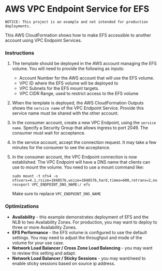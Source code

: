 # AWS VPC Endpoint Service for EFS

`NOTICE: This project is an example and not intended for production deployments.`

This AWS CloudFormation shows how to make EFS accessible to another account using VPC Endpoint Services.

### Instructions

1. The template should be deployed in the AWS account managing the EFS volume. You will need to provide the following 
   as inputs:
   - Account Number for the AWS account that will use the EFS volume.
   - VPC ID where the EFS volume will be deployed to
   - VPC Subnets for the EFS mount targets.
   - VPC CIDR Range, used to restrict access to the EFS volume
2. When the template is deployed, the AWS CloudFormation Outputs shows the `service name` of the VPC Endpoint Service. 
  Provide this service name must be shared with the other account. 
3. In the consumer account, create a new VPC Endpoint, using the `service name`.
   Specify a Security Group that allows ingress to port 2049.
   The consumer must wait for acceptance.
4. In the service account, accept the connection request. It may take a few minutes for the consumer to see
   the acceptance.
5. In the consumer account, the VPC Endpoint connection is now established.
   The VPC Endpoint will have a DNS name that clients can use to mount the volume.
   You need to use a mount command like:
   
   `sudo mount -t nfs4 -o nfsvers=4.1,rsize=1048576,wsize=1048576,hard,timeo=600,retrans=2,noresvport VPC_ENDPOINT_DNS_NAME:/ efs`

   Make sure to replace `VPC_ENDPOINT_DNS_NAME`

### Optimizations

- **Availability** - this example demonstrates deployment of EFS and the NLB to two Availability Zones. 
For production, you may want to deploy to three or more Availability Zones.
- **EFS Performance** - the EFS volume is configured to use the default settings. You may need to adjust the throughput and mode of the volume
for your use case.
- **Network Load Balancer / Cross Zone Load Balancing** - you may want to review this setting and adapt.
- **Network Load Balancer / Sticky Sessions** - you may want/need to enable sticky sessions based on source ip address.
